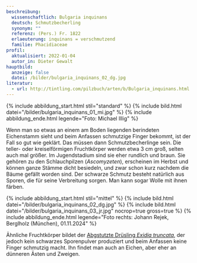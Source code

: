 ```yaml
---
beschreibung:
  wissenschaftlich: Bulgaria inquinans
  deutsch: Schmutzbecherling
  synonym: ""
  referenz: (Pers.) Fr. 1822
  erlaeuterung: inquinans = verschmutzend
  familie: Phacidiaceae
profil:
  aktualisiert: 2022-01-04
  autor_in: Dieter Gewalt
hauptbild:
  anzeige: false
  datei: /bilder/bulgaria_inquinans_02_dg.jpg
literatur:
  - url: http://tintling.com/pilzbuch/arten/b/Bulgaria_inquinans.html
---
```

{% include abbildung_start.html stil="standard" %}
{% include bild.html datei="/bilder/bulgaria_inquinans_01_mi.jpg" %}
{% include abbildung_ende.html legende="Foto: Michael Illig" %}

Wenn man so etwas an einem am Boden liegenden berindeten Eichenstamm sieht und beim Anfassen schmutzige Finger bekommt, ist der Fall so gut wie geklärt. Das müssen dann Schmutzbecherlinge sein. Die teller- oder kreiselförmigen Fruchtkörper werden etwa 3 cm groß, selten auch mal größer. Im Jugendstadium sind sie eher rundlich und braun. Sie gehören zu den Schlauchpilzen (*Ascomyzeten*), erscheinen im Herbst und können ganze Stämme dicht besiedeln, und zwar schon kurz nachdem die Bäume gefällt worden sind. Der schwarze Schmutz besteht natürlich aus Sporen, die für seine Verbreitung sorgen. Man kann sogar Wolle mit ihnen färben.

{% include abbildung_start.html stil="mittel" %}
{% include bild.html datei="/bilder/bulgaria_inquinans_02_dg.jpg" %}
{% include bild.html datei="/bilder/bulgaria_inquinans_03_jr.jpg" nocrop=true gross=true %}
{% include abbildung_ende.html legende="Foto rechts: Johann Rejek, Berglholz (München), 01.11.2024" %}

Ähnliche Fruchtkörper bildet der [Abgstutzte Drüsling *Exidia truncata*](/pilze/exidia-truncata-abgestutzter-drüsling), der jedoch kein schwarzes Sporenpulver produziert  und beim Anfassen keine Finger schmutzig macht. Ihn findet man auch an Eichen, aber eher an dünneren Ästen und Zweigen.